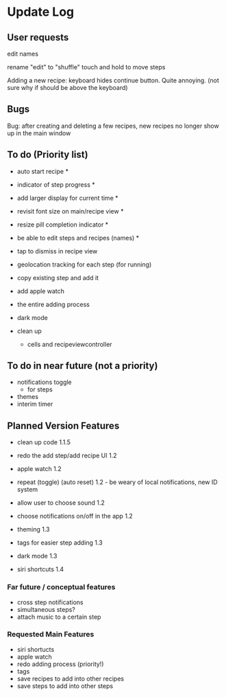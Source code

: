 
# Update Log

## User requests
edit names

rename "edit" to "shuffle"
touch and hold to move steps

Adding a new recipe: keyboard hides continue button. Quite annoying. (not sure why if should be above the keyboard)


## Bugs
Bug: after creating and deleting a few recipes, new recipes no longer show up in the main window

## To do (Priority list)
- auto start recipe *
- indicator of step progress *
- add larger display for current time *
- revisit font size on main/recipe view *
- resize pill completion indicator *
- be able to edit steps and recipes (names) *
- tap to dismiss  in recipe view

- geolocation tracking for each step (for running)
- copy existing step and add it
- add apple watch
- the entire adding process
- dark mode
- clean up
    - cells and recipeviewcontroller
    
## To do in near future (not a priority)
- notifications toggle
    - for steps
- themes
- interim timer 

## Planned Version Features

- clean up code 1.1.5
- redo the add step/add recipe UI 1.2

- apple watch 1.2
- repeat (toggle) (auto reset) 1.2 - be weary of local notifications, new ID system
- allow user to choose sound 1.2
- choose notifications on/off in the app 1.2
- theming 1.3

- tags for easier step adding 1.3
- dark mode 1.3

- siri shortcuts 1.4

### Far future / conceptual features
- cross step notifications
- simultaneous steps?
- attach music to a certain step

### Requested Main Features
- siri shortucts
- apple watch
- redo adding process (priority!)
- tags
- save recipes to add into other recipes
- save steps to add into other steps
